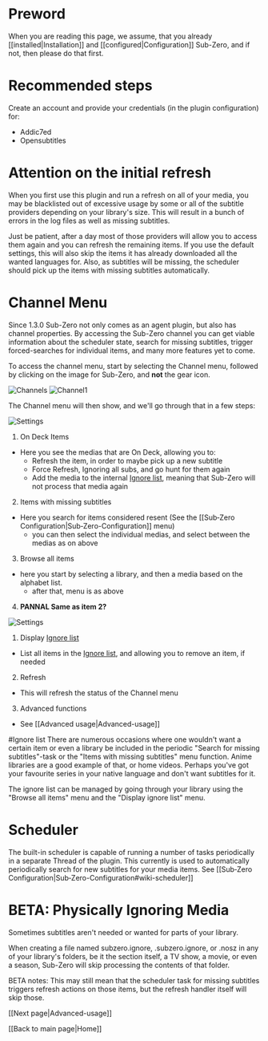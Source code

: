 # Preword
When you are reading this page, we assume, that you already [[installed|Installation]] and [[configured|Configuration]] Sub-Zero, and if not, then please do that first.

# Recommended steps
Create an account and provide your credentials (in the plugin configuration) for:
* Addic7ed
* Opensubtitles

# Attention on the initial refresh
When you first use this plugin and run a refresh on all of your media, you may be blacklisted out of excessive usage by some or all of the subtitle providers depending on your library's size. This will result in a bunch of errors in the log files as well as missing subtitles.

Just be patient, after a day most of those providers will allow you to access them again and you can refresh the remaining items. If you use the default settings, this will also skip the items it has already downloaded all the wanted languages for. Also, as subtitles will be missing, the scheduler should pick up the items with missing subtitles automatically.

# Channel Menu

Since 1.3.0 Sub-Zero not only comes as an agent plugin, but also has channel properties. By accessing the Sub-Zero channel you can get viable information about the scheduler state, search for missing subtitles, trigger forced-searches for individual items, and many more features yet to come.

To access the channel menu, start by selecting the Channel menu, followed by clicking on the image for Sub-Zero, and **not** the gear icon.

![Channels](https://github.com/pannal/Sub-Zero.bundle/blob/master/Wiki/Images/Select_Channels.png) ![Channel1](https://github.com/pannal/Sub-Zero.bundle/blob/master/Wiki/Images/Channel_1.png)

The Channel menu will then show, and we'll go through that in a few steps:

![Settings](https://github.com/pannal/Sub-Zero.bundle/blob/master/Wiki/Images/Channel_2.png)

1. On Deck Items
 * Here you see the medias that are On Deck, allowing you to:
    - Refresh the item, in order to maybe pick up a new subtitle
    - Force Refresh, Ignoring all subs, and go hunt for them again
    - Add the media to the internal [Ignore list](#ignore), meaning that Sub-Zero will not process that media again
2. Items with missing subtitles
 * Here you search for items considered resent (See the [[Sub‐Zero Configuration|Sub‐Zero-Configuration]] menu)
   - you can then select the individual medias, and select between the medias as on above
3. Browse all items
 * here you start by selecting a library, and then a media based on the alphabet list.
   - after that, menu is as above 
4. **PANNAL Same as item 2?**

![Settings](https://github.com/pannal/Sub-Zero.bundle/blob/master/Wiki/Images/Channel_3.png)

1. Display [Ignore list](#ignore)
  * List all items in the [Ignore list](#ignore), and allowing you to remove an item, if needed
2. Refresh
  * This will refresh the status of the Channel menu
3. Advanced functions
  * See [[Advanced usage|Advanced-usage]]

<a name="ignore"></a>

#Ignore list
There are numerous occasions where one wouldn't want a certain item or even a library be included in the periodic "Search for missing subtitles"-task or the "Items with missing subtitles" menu function. Anime libraries are a good example of that, or home videos. Perhaps you've got your favourite series in your native language and don't want subtitles for it.

The ignore list can be managed by going through your library using the "Browse all items" menu and the "Display ignore list" menu.

# Scheduler

The built-in scheduler is capable of running a number of tasks periodically in a separate Thread of the plugin. This currently is used to automatically periodically search for new subtitles for your media items. See [[Sub‐Zero Configuration|Sub‐Zero-Configuration#wiki-scheduler]]

# BETA: Physically Ignoring Media

Sometimes subtitles aren't needed or wanted for parts of your library.

When creating a file named subzero.ignore, .subzero.ignore, or .nosz in any of your library's folders, be it the section itself, a TV show, a movie, or even a season, Sub-Zero will skip processing the contents of that folder.

BETA notes: This may still mean that the scheduler task for missing subtitles triggers refresh actions on those items, but the refresh handler itself will skip those.

[[Next page|Advanced-usage]]

[[Back to main page|Home]]